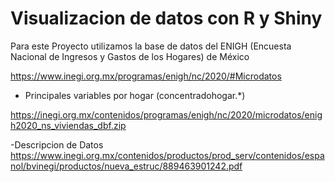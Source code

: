 # Visualizacion de datos con R y Shiny

Para este Proyecto utilizamos la base de datos del ENIGH (Encuesta Nacional de Ingresos y Gastos de los Hogares) de México 

https://www.inegi.org.mx/programas/enigh/nc/2020/#Microdatos

- Principales variables por hogar (concentradohogar.*)

https://inegi.org.mx/contenidos/programas/enigh/nc/2020/microdatos/enigh2020_ns_viviendas_dbf.zip


 -Descripcion de Datos
https://www.inegi.org.mx/contenidos/productos/prod_serv/contenidos/espanol/bvinegi/productos/nueva_estruc/889463901242.pdf
 
